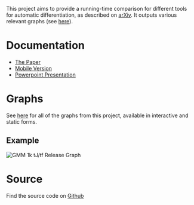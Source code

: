 This project aims to provide a running-time comparison for different tools for automatic differentiation, as described on [arXiv](https://arxiv.org/abs/1807.10129). It outputs various relevant graphs (see [here](all_graphs)).

# Documentation

- [The Paper](Documents/AD%202016%20extended.pdf)
- [Mobile Version](Documents/srajer-autodiff-mobile.pdf)
- [Powerpoint Presentation](Documents/presentation-aug2015.pptx)

# Graphs

See [here](all_graphs) for all of the graphs from this project, available in interactive and static forms.

## Example

![GMM 1k tJ/tf Release Graph](Documents/New%20Figures/static/Release/jacobian%20÷%20objective/GMM%20%281k%29%20%5BJacobian%20÷%20objective%5D%20-%20Release%20Graph.png)

# Source

Find the source code on [Github](https://github.com/awf/ADBench)

